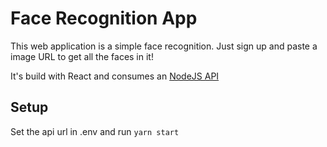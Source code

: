# Face Recognition App

This web application is a simple face recognition. Just sign up and paste a image URL to get all the faces in it!

It's build with React and consumes an [NodeJS API](https://github.com/CaioQuirinoMedeiros/smartbrain_api)

## Setup

Set the api url in .env and run `yarn start`
